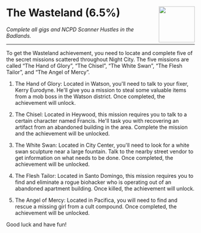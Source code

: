 # The Wasteland (6.5%) <img style="float: right;" src="https://cdn.akamai.steamstatic.com/steamcommunity/public/images/apps/1091500/58f6286727bb4a5a43a373149ff1ede77345b1a8.jpg" width="96" height="96">

_Complete all gigs and NCPD Scanner Hustles in the Badlands._

---

To get the Wasteland achievement, you need to locate and complete five of the secret missions scattered throughout Night City. The five missions are called “The Hand of Glory”, “The Chisel”, “The White Swan”, “The Flesh Tailor”, and “The Angel of Mercy”. 

1. The Hand of Glory: Located in Watson, you'll need to talk to your fixer, Kerry Eurodyne. He'll give you a mission to steal some valuable items from a mob boss in the Watson district. Once completed, the achievement will unlock. 

2. The Chisel: Located in Heywood, this mission requires you to talk to a certain character named Francis. He'll task you with recovering an artifact from an abandoned building in the area. Complete the mission and the achievement will be unlocked. 

3. The White Swan: Located in City Center, you'll need to look for a white swan sculpture near a large fountain. Talk to the nearby street vendor to get information on what needs to be done. Once completed, the achievement will be unlocked. 

4. The Flesh Tailor: Located in Santo Domingo, this mission requires you to find and eliminate a rogue biohacker who is operating out of an abandoned apartment building. Once killed, the achievement will unlock. 

5. The Angel of Mercy: Located in Pacifica, you will need to find and rescue a missing girl from a cult compound. Once completed, the achievement will be unlocked. 

Good luck and have fun!